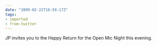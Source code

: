 ```yaml
---
date: "2009-02-22T16:59:17Z"
tags:
- imported
- from-twitter
---
```

JP invites you to the Happy Return for the Open Mic Night this evening.
